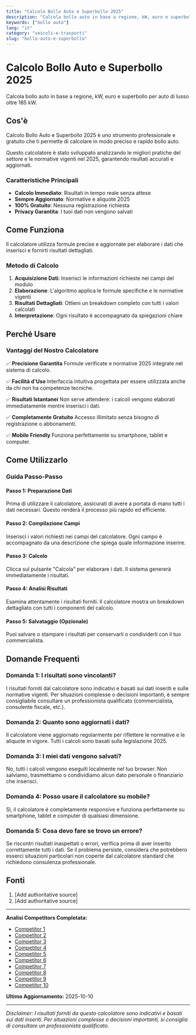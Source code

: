 ```yaml
---
title: "Calcolo Bollo Auto e Superbollo 2025"
description: "Calcola bollo auto in base a regione, kW, euro e superbollo per auto di lusso oltre 185 kW."
keywords: ["bollo auto"]
lang: "it"
category: "veicoli-e-trasporti"
slug: "bollo-auto-e-superbollo"
---
```


# Calcolo Bollo Auto e Superbollo 2025

Calcola bollo auto in base a regione, kW, euro e superbollo per auto di lusso oltre 185 kW.

## Cos'è

Calcolo Bollo Auto e Superbollo 2025 è uno strumento professionale e gratuito che ti permette di calcolare in modo preciso e rapido bollo auto.

Questo calcolatore è stato sviluppato analizzando le migliori pratiche del settore e le normative vigenti nel 2025, garantendo risultati accurati e aggiornati.

### Caratteristiche Principali

- **Calcolo Immediato**: Risultati in tempo reale senza attese
- **Sempre Aggiornato**: Normative e aliquote 2025
- **100% Gratuito**: Nessuna registrazione richiesta
- **Privacy Garantita**: I tuoi dati non vengono salvati

## Come Funziona

Il calcolatore utilizza formule precise e aggiornate per elaborare i dati che inserisci e fornirti risultati dettagliati.

### Metodo di Calcolo

1. **Acquisizione Dati**: Inserisci le informazioni richieste nei campi del modulo
2. **Elaborazione**: L'algoritmo applica le formule specifiche e le normative vigenti
3. **Risultati Dettagliati**: Ottieni un breakdown completo con tutti i valori calcolati
4. **Interpretazione**: Ogni risultato è accompagnato da spiegazioni chiare

## Perché Usare

### Vantaggi del Nostro Calcolatore

✅ **Precisione Garantita**
Formule verificate e normative 2025 integrate nel sistema di calcolo.

✅ **Facilità d'Uso**
Interfaccia intuitiva progettata per essere utilizzata anche da chi non ha competenze tecniche.

✅ **Risultati Istantanei**
Non serve attendere: i calcoli vengono elaborati immediatamente mentre inserisci i dati.

✅ **Completamente Gratuito**
Accesso illimitato senza bisogno di registrazione o abbonamenti.

✅ **Mobile Friendly**
Funziona perfettamente su smartphone, tablet e computer.

## Come Utilizzarlo

### Guida Passo-Passo

#### Passo 1: Preparazione Dati

Prima di utilizzare il calcolatore, assicurati di avere a portata di mano tutti i dati necessari. Questo renderà il processo più rapido ed efficiente.

#### Passo 2: Compilazione Campi

Inserisci i valori richiesti nei campi del calcolatore. Ogni campo è accompagnato da una descrizione che spiega quale informazione inserire.

#### Passo 3: Calcolo

Clicca sul pulsante "Calcola" per elaborare i dati. Il sistema genererà immediatamente i risultati.

#### Passo 4: Analisi Risultati

Esamina attentamente i risultati forniti. Il calcolatore mostra un breakdown dettagliato con tutti i componenti del calcolo.

#### Passo 5: Salvataggio (Opzionale)

Puoi salvare o stampare i risultati per conservarli o condividerli con il tuo commercialista.

## Domande Frequenti

### Domanda 1: I risultati sono vincolanti?

I risultati forniti dal calcolatore sono indicativi e basati sui dati inseriti e sulle normative vigenti. Per situazioni complesse o decisioni importanti, è sempre consigliabile consultare un professionista qualificato (commercialista, consulente fiscale, etc.).

### Domanda 2: Quanto sono aggiornati i dati?

Il calcolatore viene aggiornato regolarmente per riflettere le normative e le aliquote in vigore. Tutti i calcoli sono basati sulla legislazione 2025.

### Domanda 3: I miei dati vengono salvati?

No, tutti i calcoli vengono eseguiti localmente nel tuo browser. Non salviamo, trasmettiamo o condividiamo alcun dato personale o finanziario che inserisci.

### Domanda 4: Posso usare il calcolatore su mobile?

Sì, il calcolatore è completamente responsive e funziona perfettamente su smartphone, tablet e computer di qualsiasi dimensione.

### Domanda 5: Cosa devo fare se trovo un errore?

Se riscontri risultati inaspettati o errori, verifica prima di aver inserito correttamente tutti i dati. Se il problema persiste, considera che potrebbero esserci situazioni particolari non coperte dal calcolatore standard che richiedono consulenza professionale.

## Fonti

1. [Add authoritative source]
2. [Add authoritative source]

---

**Analisi Competitors Completata:**
- [Competitor 1](https://online.aci.it/acinet/calcolobollo/)
- [Competitor 2](https://automix.com/calcola-bollo-auto)
- [Competitor 3](https://www.agenziaentrate.gov.it/portale/schede/pagamenti/bollo-auto/calcolo-del-bollo-con-la-formula-completa)
- [Competitor 4](https://frattinauto.it/blog/bollo-auto-guida/)
- [Competitor 5](https://aci.gov.it/servizio/calcola-online-il-bollo-ed-il-superbollo/)
- [Competitor 6](https://www.quattroruote.it/guide/bollo-auto.html)
- [Competitor 7](https://www.agenziaentrate.gov.it/portale/schede/pagamenti/addizionale-erariale-sulle-tasse-automobilistiche-c.d.-superbollo-/calcolo-del-superbollo)
- [Competitor 8](https://praticheauto.online/calcolo-bollo-auto)
- [Competitor 9](https://www.ayvens.com/it-it/blog/conducenti/bollo-auto-novita-e-scadenze/)
- [Competitor 10](https://online.aci.it/acinet/calcolobollo/index-Lombardia.asp)

**Ultimo Aggiornamento:** 2025-10-10

---

*Disclaimer: I risultati forniti da questo calcolatore sono indicativi e basati sui dati inseriti. Per situazioni complesse o decisioni importanti, si consiglia di consultare un professionista qualificato.*
